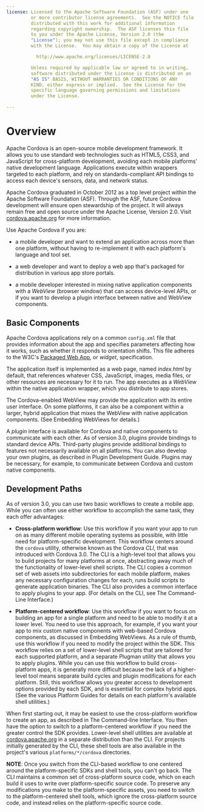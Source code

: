 ```yaml
---
license: Licensed to the Apache Software Foundation (ASF) under one
         or more contributor license agreements.  See the NOTICE file
         distributed with this work for additional information
         regarding copyright ownership.  The ASF licenses this file
         to you under the Apache License, Version 2.0 (the
         "License"); you may not use this file except in compliance
         with the License.  You may obtain a copy of the License at

           http://www.apache.org/licenses/LICENSE-2.0

         Unless required by applicable law or agreed to in writing,
         software distributed under the License is distributed on an
         "AS IS" BASIS, WITHOUT WARRANTIES OR CONDITIONS OF ANY
         KIND, either express or implied.  See the License for the
         specific language governing permissions and limitations
         under the License.

---
```


# Overview

Apache Cordova is an open-source mobile development framework. It allows you
to use standard web technologies such as HTML5, CSS3, and JavaScript
for cross-platform development, avoiding each mobile platforms' native
development language.  Applications execute within wrappers targeted
to each platform, and rely on standards-compliant API bindings to
access each device's sensors, data, and network status. 

Apache Cordova graduated in October 2012 as a top level project within the Apache Software Foundation (ASF). Through the ASF, future Cordova development will ensure open stewardship of the project. It will always remain free and open source under the Apache License, Version 2.0.  Visit [cordova.apache.org](http://cordova.apache.org) for more information.

Use Apache Cordova if you are:

* a mobile developer and want to extend an application across more
  than one platform, without having to re-implement it with each
  platform's language and tool set.

* a web developer and want to deploy a web app that's packaged for
  distribution in various app store portals.

* a mobile developer interested in mixing native application
  components with a _WebView_ (browser window) that can access
  device-level APIs, or if you want to develop a plugin interface
  between native and WebView components.

## Basic Components

Apache Cordova applications rely on a common `config.xml` file that provides
information about the app and specifies parameters affecting how it
works, such as whether it responds to orientation shifts. This file
adheres to the W3C's
[Packaged Web App](http://www.w3.org/TR/widgets/),
or _widget_, specification.

The application itself is implemented as a web page, named
_index.html_ by default, that references whatever CSS, JavaScript,
images, media files, or other resources are necessary for it to run.
The app executes as a _WebView_ within the native application wrapper,
which you distribute to app stores.

The Cordova-enabled WebView may provide the application with its
entire user interface. On some platforms, it can also be a component
within a larger, hybrid application that mixes the WebView with native
application components. (See Embedding WebViews for details.)

A _plugin_ interface is available for Cordova and native components to
communicate with each other. As of version 3.0, plugins provide
bindings to standard device APIs.  Third-party plugins provide
additional bindings to features not necessarily available on all
platforms. You can also develop your own plugins, as described in
Plugin Development Guide. Plugins may be necessary, for example, to
communicate between Cordova and custom native components.

## Development Paths

As of version 3.0, you can use two basic workflows to create a mobile
app. While you can often use either workflow to accomplish the same
task, they each offer advantages:

- __Cross-platform workflow__: Use this workflow if you want your app
  to run on as many different mobile operating systems as possible,
  with little need for platform-specific development.  This workflow
  centers around the `cordova` utility, otherwise known as the Cordova
  _CLI_, that was introduced with Cordova 3.0. The CLI is a high-level
  tool that allows you to build projects for many platforms at once,
  abstracting away much of the functionality of lower-level shell
  scripts. The CLI copies a common set of web assets into
  subdirectories for each mobile platform, makes any necessary
  configuration changes for each, runs build scripts to generate
  application binaries. The CLI also provides a common interface to
  apply plugins to your app.  (For details on the CLI, see The
  Command-Line Interface.)

- __Platform-centered workflow__: Use this workflow if you want to
  focus on building an app for a single platform and need to be able
  to modify it at a lower level. You need to use this approach, for
  example, if you want your app to mix custom native components with
  web-based Cordova components, as discussed in Embedding WebViews.
  As a rule of thumb, use this workflow if you need to modify the
  project within the SDK.  This workflow relies on a set of
  lower-level shell scripts that are tailored for each supported
  platform, and a separate Plugman utility that allows you to apply
  plugins.  While you can use this workflow to build cross-platform
  apps, it is generally more difficult because the lack of a
  higher-level tool means separate build cycles and plugin
  modifications for each platform. Still, this workflow allows you
  greater access to development options provided by each SDK, and is
  essential for complex hybrid apps.  (See the various Platform Guides
  for details on each platform's available shell utilities.)

When first starting out, it may be easiest to use the cross-platform
workflow to create an app, as described in The Command-line Interface.
You then have the option to switch to a platform-centered workflow if
you need the greater control the SDK provides.  Lower-level shell
utilities are available at
[cordova.apache.org](http://cordova.apache.org) in a separate
distribution than the CLI. For projects initially generated by the
CLI, these shell tools are also available in the project's various
`platforms/*/cordova` directories.

__NOTE__: Once you switch from the CLI-based workflow to one centered
around the platform-specific SDKs and shell tools, you can't go back.
The CLI maintains a common set of cross-platform source code, which on
each build it uses to write over platform-specific source code.  To
preserve any modifications you make to the platform-specific assets,
you need to switch to the platform-centered shell tools, which ignore
the cross-platform source code, and instead relies on the
platform-specific source code.

